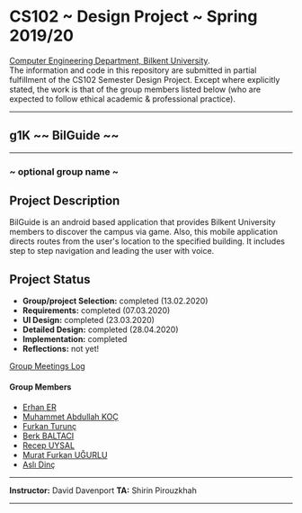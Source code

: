 # CS102 ~ Design Project ~ Spring 2019/20
[Computer Engineering Department, Bilkent University](http://w3.cs.bilkent.edu.tr/en/).  
The information and code in this repository are submitted in partial fulfillment of the CS102 Semester Design Project. Except where explicitly stated, the work is that of the group members listed below (who are expected to follow ethical academic & professional practice).
****
## g1K ~~ BilGuide ~~
****
### ~ optional group name ~

## Project Description
BilGuide is an android based application that provides Bilkent University members to discover the campus via game. Also, this mobile application directs routes from the user's location to the specified building. It includes step to step navigation and leading the user with voice.
   
## Project Status
+ **Group/project Selection:** completed (13.02.2020)
+ **Requirements:** completed (07.03.2020)
+ **UI Design:** completed (23.03.2020)
+ **Detailed Design:** completed (28.04.2020)
+ **Implementation:** completed
+ **Reflections:** not yet!

[Group Meetings Log](group/meetingslog.md)
#### Group Members
- [Erhan ER](group/erhan_log.md)    
- [Muhammet Abdullah KOÇ](group/abdullah_log.md)
- [Furkan Turunç](group/furkan_log.md)
- [Berk BALTACI](group/berk_log.md)
- [Recep UYSAL](group/recep_log.md)
- [Murat Furkan UĞURLU](group/mfurkan_log.md)
- [Aslı Dinç](group/AsliDinc_log.md)

****
**Instructor:** David Davenport  **TA:**  Shirin Pirouzkhah
****
